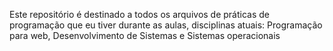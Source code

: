 Este repositório é destinado a todos os arquivos de práticas de programação que eu tiver durante as aulas, disciplinas atuais: Programação para web,
Desenvolvimento de Sistemas e Sistemas operacionais
